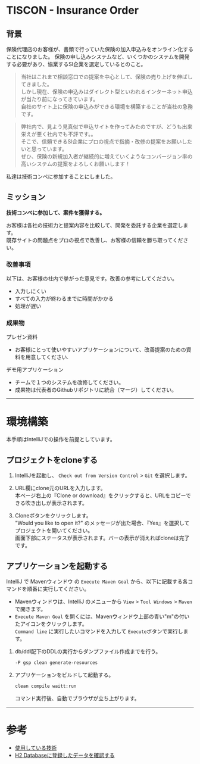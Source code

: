 # TISCON - Insurance Order
## 背景

保険代理店のお客様が、書類で行っていた保険の加入申込みをオンライン化することになりました。
保険の申し込みシステムなど、いくつかのシステムを開発する必要があり、協業するSI企業を選定しているとのこと。

> 当社はこれまで相談窓口での提案を中心として、保険の売り上げを伸ばしてきました。<br>
> しかし現在、保険の申込みはダイレクト型といわれるインターネット申込が当たり前になってきています。<br>
> 自社のサイト上に保険の申込みができる環境を構築することが当社の急務です。

> 弊社内で、見よう見真似で申込サイトを作ってみたのですが、どうも出来栄えが悪く社内でも不評です。。<br>
> そこで、信頼できるSI企業にプロの視点で指摘・改修の提案をお願いしたいと思っています。<br>
> ぜひ、保険の新規加入者が継続的に増えていくようなコンバージョン率の高いシステムの提案をよろしくお願いします！

私達は技術コンペに参加することにしました。

## ミッション

**技術コンペに参加して、案件を獲得する。**

お客様は各社の技術力と提案内容を比較して、開発を委託する企業を選定します。<br>
既存サイトの問題点をプロの視点で改善し、お客様の信頼を勝ち取ってください。

### 改善事項

以下は、お客様の社内で挙がった意見です。改善の参考にしてください。

 - 入力しにくい
 - すべての入力が終わるまでに時間がかかる
 - 処理が遅い

### 成果物

プレゼン資料
 - お客様にとって使いやすいアプリケーションについて、改善提案のための資料を用意してください.

デモ用アプリケーション
 - チームで１つのシステムを改修してください。
 - 成果物は代表者のGithubリポジトリに統合（マージ）してください。

---

# 環境構築

本手順はIntelliJでの操作を前提としています。

## プロジェクトをcloneする

1. IntelliJを起動し、 `Check out from Version Control` > `Git` を選択します。

2. URL欄にclone元のURLを入力します。<br>
本ページ右上の『Clone or download』をクリックすると、URLをコピーできる吹き出しが表示されます。

3. Cloneボタンをクリックします。<br>
"Would you like to open it?" のメッセージが出た場合、『Yes』を選択してプロジェクトを開いてください。<br>
画面下部にステータスが表示されます。バーの表示が消えればcloneは完了です。

## アプリケーションを起動する

IntelliJ で Mavenウィンドウ の `Execute Maven Goal` から、以下に記載する各コマンドを順番に実行してください。
- Mavenウィンドウは、IntelliJ のメニューから `View` > `Tool Windows` > `Maven` で開きます。
- `Execute Maven Goal` を開くには、Mavenウィンドウ上部の青い"m"の付いたアイコンをクリックします。<br>
`Command line` に実行したいコマンドを入力して `Execute`ボタンで実行します。

1. db/ddl配下のDDLの実行からダンプファイル作成までを行う。
    ```sh
    -P gsp clean generate-resources
    ```

2. アプリケーションをビルドして起動する。
    ```sh
    clean compile waitt:run
    ```
    コマンド実行後、自動でブラウザが立ち上がります。

---


# 参考

- [使用している技術](https://github.com/tiscon/tiscon4-startup-guide/blob/master/content/aboutUsingTechnology.md)
- [H2 Databaseに登録したデータを確認する](https://github.com/tiscon/tiscon4-startup-guide/blob/master/content/h2Database.md)
